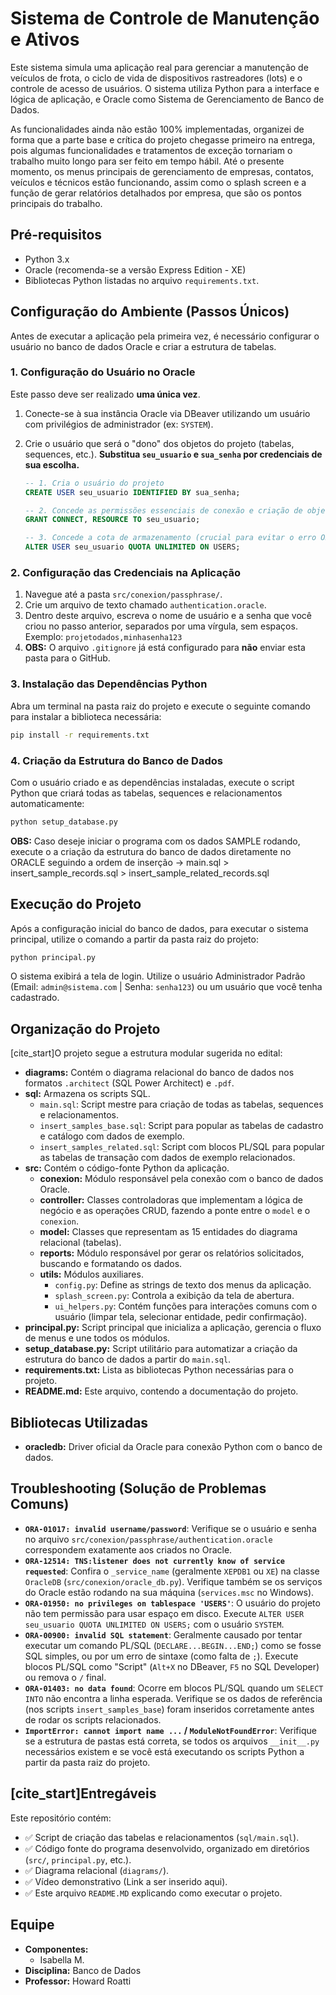 # Sistema de Controle de Manutenção e Ativos

Este sistema simula uma aplicação real para gerenciar a manutenção de veículos de frota, o ciclo de vida de dispositivos rastreadores (lots) e o controle de acesso de usuários. O sistema utiliza Python para a interface e lógica de aplicação, e Oracle como Sistema de Gerenciamento de Banco de Dados.

As funcionalidades ainda não estão 100% implementadas, organizei de forma que a parte base e crítica do projeto chegasse primeiro na entrega, pois algumas funcionalidades e tratamentos de exceção tornariam o trabalho muito longo para ser feito em tempo hábil. Até o presente momento, os menus principais de gerenciamento de empresas, contatos, veículos e técnicos estão funcionando, assim como o splash screen e a função de gerar relatórios detalhados por empresa, que são os pontos principais do trabalho.

## Pré-requisitos

* Python 3.x
* Oracle (recomenda-se a versão Express Edition - XE)
* Bibliotecas Python listadas no arquivo `requirements.txt`.

## Configuração do Ambiente (Passos Únicos)

Antes de executar a aplicação pela primeira vez, é necessário configurar o usuário no banco de dados Oracle e criar a estrutura de tabelas.

### 1. Configuração do Usuário no Oracle

Este passo deve ser realizado **uma única vez**.

1.  Conecte-se à sua instância Oracle via DBeaver utilizando um usuário com privilégios de administrador (ex: `SYSTEM`).
2.  Crie o usuário que será o "dono" dos objetos do projeto (tabelas, sequences, etc.). **Substitua `seu_usuario` e `sua_senha` por credenciais de sua escolha.**

    ```sql
    -- 1. Cria o usuário do projeto
    CREATE USER seu_usuario IDENTIFIED BY sua_senha;

    -- 2. Concede as permissões essenciais de conexão e criação de objetos
    GRANT CONNECT, RESOURCE TO seu_usuario;

    -- 3. Concede a cota de armazenamento (crucial para evitar o erro ORA-01950)
    ALTER USER seu_usuario QUOTA UNLIMITED ON USERS;
    ```

### 2. Configuração das Credenciais na Aplicação

1.  Navegue até a pasta `src/conexion/passphrase/`.
2.  Crie um arquivo de texto chamado `authentication.oracle`.
3.  Dentro deste arquivo, escreva o nome de usuário e a senha que você criou no passo anterior, separados por uma vírgula, sem espaços. Exemplo:
    `projetodados,minhasenha123`
4.  **OBS:** O arquivo `.gitignore` já está configurado para **não** enviar esta pasta para o GitHub.

### 3. Instalação das Dependências Python

Abra um terminal na pasta raiz do projeto e execute o seguinte comando para instalar a biblioteca necessária:

```bash
pip install -r requirements.txt
```

### 4. Criação da Estrutura do Banco de Dados

Com o usuário criado e as dependências instaladas, execute o script Python que criará todas as tabelas, sequences e relacionamentos automaticamente:

```bash
python setup_database.py
```
 **OBS:** Caso deseje iniciar o programa com os dados SAMPLE rodando, execute o a criação da estrutura do banco de dados diretamente no ORACLE seguindo a ordem de inserção -> main.sql > insert_sample_records.sql > insert_sample_related_records.sql

## Execução do Projeto

Após a configuração inicial do banco de dados, para executar o sistema principal, utilize o comando a partir da pasta raiz do projeto:

```bash
python principal.py
```
O sistema exibirá a tela de login. Utilize o usuário Administrador Padrão (Email: `admin@sistema.com` | Senha: `senha123`) ou um usuário que você tenha cadastrado.

## Organização do Projeto

[cite_start]O projeto segue a estrutura modular sugerida no edital:

* **diagrams:** Contém o diagrama relacional do banco de dados nos formatos `.architect` (SQL Power Architect) e `.pdf`.
* **sql:** Armazena os scripts SQL.
    * `main.sql`: Script mestre para criação de todas as tabelas, sequences e relacionamentos.
    * `insert_samples_base.sql`: Script para popular as tabelas de cadastro e catálogo com dados de exemplo.
    * `insert_samples_related.sql`: Script com blocos PL/SQL para popular as tabelas de transação com dados de exemplo relacionados.
* **src:** Contém o código-fonte Python da aplicação.
    * **conexion:** Módulo responsável pela conexão com o banco de dados Oracle.
    * **controller:** Classes controladoras que implementam a lógica de negócio e as operações CRUD, fazendo a ponte entre o `model` e o `conexion`.
    * **model:** Classes que representam as 15 entidades do diagrama relacional (tabelas).
    * **reports:** Módulo responsável por gerar os relatórios solicitados, buscando e formatando os dados.
    * **utils:** Módulos auxiliares.
        * `config.py`: Define as strings de texto dos menus da aplicação.
        * `splash_screen.py`: Controla a exibição da tela de abertura.
        * `ui_helpers.py`: Contém funções para interações comuns com o usuário (limpar tela, selecionar entidade, pedir confirmação).
* **principal.py:** Script principal que inicializa a aplicação, gerencia o fluxo de menus e une todos os módulos.
* **setup_database.py:** Script utilitário para automatizar a criação da estrutura do banco de dados a partir do `main.sql`.
* **requirements.txt:** Lista as bibliotecas Python necessárias para o projeto.
* **README.md:** Este arquivo, contendo a documentação do projeto.

## Bibliotecas Utilizadas

* **oracledb:** Driver oficial da Oracle para conexão Python com o banco de dados.

## Troubleshooting (Solução de Problemas Comuns)

* **`ORA-01017: invalid username/password`**: Verifique se o usuário e senha no arquivo `src/conexion/passphrase/authentication.oracle` correspondem exatamente aos criados no Oracle.
* **`ORA-12514: TNS:listener does not currently know of service requested`**: Confira o `_service_name` (geralmente `XEPDB1` ou `XE`) na classe `OracleDB` (`src/conexion/oracle_db.py`). Verifique também se os serviços do Oracle estão rodando na sua máquina (`services.msc` no Windows).
* **`ORA-01950: no privileges on tablespace 'USERS'`**: O usuário do projeto não tem permissão para usar espaço em disco. Execute `ALTER USER seu_usuario QUOTA UNLIMITED ON USERS;` com o usuário `SYSTEM`.
* **`ORA-00900: invalid SQL statement`**: Geralmente causado por tentar executar um comando PL/SQL (`DECLARE...BEGIN...END;`) como se fosse SQL simples, ou por um erro de sintaxe (como falta de `;`). Execute blocos PL/SQL como "Script" (`Alt+X` no DBeaver, `F5` no SQL Developer) ou remova o `/` final.
* **`ORA-01403: no data found`**: Ocorre em blocos PL/SQL quando um `SELECT INTO` não encontra a linha esperada. Verifique se os dados de referência (nos scripts `insert_samples_base`) foram inseridos corretamente antes de rodar os scripts relacionados.
* **`ImportError: cannot import name ...` / `ModuleNotFoundError`**: Verifique se a estrutura de pastas está correta, se todos os arquivos `__init__.py` necessários existem e se você está executando os scripts Python a partir da pasta raiz do projeto.

## [cite_start]Entregáveis

Este repositório contém:
* ✅ Script de criação das tabelas e relacionamentos (`sql/main.sql`).
* ✅ Código fonte do programa desenvolvido, organizado em diretórios (`src/`, `principal.py`, etc.).
* ✅ Diagrama relacional (`diagrams/`).
* ✅ Vídeo demonstrativo (Link a ser inserido aqui).
* ✅ Este arquivo `README.MD` explicando como executar o projeto.

## Equipe
* **Componentes:**
    * Isabella M.
* **Disciplina:** Banco de Dados
* **Professor:** Howard Roatti

